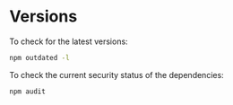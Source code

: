 # Versions

To check for the latest versions:

```bash
npm outdated -l
```

To check the current security status of the dependencies:

```bash
npm audit
```


